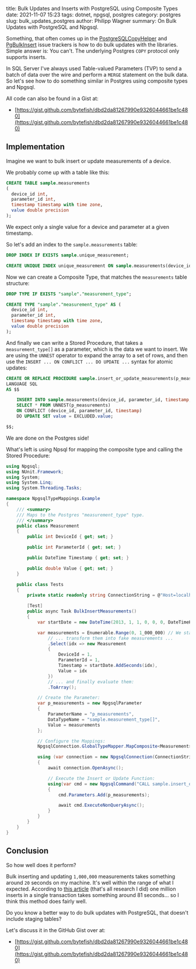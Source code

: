 title: Bulk Updates and Inserts with PostgreSQL using Composite Types
date: 2021-11-07 15:23
tags: dotnet, npgsql, postgres
category: postgres
slug: bulk_updates_postgres
author: Philipp Wagner
summary: On Bulk Updates with PostgreSQL and Npgsql.

Something, that often comes up in the [PostgreSQLCopyHelper] and [PgBulkInsert] issue trackers is how to do bulk 
updates with the libraries. Simple answer is: You can't. The underlying Postgres ``COPY`` protocol only supports 
inserts.

In SQL Server I've always used Table-valued Parameters (TVP) to send a batch of data over the wire and perform a 
``MERGE`` statement on the bulk data. So let's see how to do something similar in Postgres using composite types 
and Npgsql.

All code can also be found in a Gist at:

* [https://gist.github.com/bytefish/dbd2da81267990e9326044661be1c480](https://gist.github.com/bytefish/dbd2da81267990e9326044661be1c480)

[PostgreSQLCopyHelper]: https://github.com/PostgreSQLCopyHelper/PostgreSQLCopyHelper
[PgBulkInsert]: https://github.com/PgBulkInsert/PgBulkInsert

## Implementation ##

Imagine we want to bulk insert or update measurements of a device. 

We probably come up with a table like this:

```sql
CREATE TABLE sample.measurements
(
  device_id int,
  parameter_id int,
  timestamp timestamp with time zone,
  value double precision
);
```

We expect only a single value for a device and parameter at a given timestamp. 

So let's add an index to the ``sample.measurements`` table:

```sql
DROP INDEX IF EXISTS sample.unique_measurement;

CREATE UNIQUE INDEX unique_measurement ON sample.measurements(device_id, parameter_id, timestamp);
```

Now we can create a Composite Type, that matches the ``measurements`` table structure:


```sql
DROP TYPE IF EXISTS "sample"."measurement_type";

CREATE TYPE "sample"."measurement_type" AS (
  device_id int,
  parameter_id int,
  timestamp timestamp with time zone,
  value double precision
);
```

And finally we can write a Stored Procedure, that takes a ``measurement_type[]`` as a parameter, which is the 
data we want to insert. We are using the ``UNNEST`` operator to expand the array to a set of rows, and then 
use the ``INSERT ... ON CONFLICT ... DO UPDATE ...`` syntax for atomic updates:

```sql
CREATE OR REPLACE PROCEDURE sample.insert_or_update_measurements(p_measurements sample.measurement_type[])
LANGUAGE SQL
AS $$

	INSERT INTO sample.measurements(device_id, parameter_id, timestamp, value)
	SELECT * FROM UNNEST(p_measurements)
	ON CONFLICT (device_id, parameter_id, timestamp)
	DO UPDATE SET value = EXCLUDED.value;

$$;
```

We are done on the Postgres side! 

What's left is using Npsql for mapping the composite type and calling the Stored Procedure:

```csharp
using Npgsql;
using NUnit.Framework;
using System;
using System.Linq;
using System.Threading.Tasks;

namespace NpgsqlTypeMappings.Example
{
    /// <summary>
    /// Maps to the Postgres "measurement_type" type.
    /// </summary>
    public class Measurement
    {
        public int DeviceId { get; set; }

        public int ParameterId { get; set; }

        public DateTime Timestamp { get; set; }

        public double Value { get; set; }
    }

    public class Tests
    {
        private static readonly string ConnectionString = @"Host=localhost;Port=5432;Database=sampledb;Pooling=false;User Id=philipp;Password=test_pwd;";

        [Test]
        public async Task BulkInsertMeasurements()
        {
            var startDate = new DateTime(2013, 1, 1, 0, 0, 0, DateTimeKind.Utc);

            var measurements = Enumerable.Range(0, 1_000_000) // We start with 1_000,000 Measurements ...
                // ... transform them into fake measurements ...
                .Select(idx => new Measurement
                {
                    DeviceId = 1,
                    ParameterId = 1,
                    Timestamp = startDate.AddSeconds(idx),
                    Value = idx
                })
                // ... and finally evaluate them:
                .ToArray();

            // Create the Parameter:
            var p_measurements = new NpgsqlParameter
            {
                ParameterName = "p_measurements",
                DataTypeName = "sample.measurement_type[]",
                Value = measurements
            };

            // Configure the Mappings:
            NpgsqlConnection.GlobalTypeMapper.MapComposite<Measurement>("sample.measurement_type");

            using (var connection = new NpgsqlConnection(ConnectionString))
            {
                await connection.OpenAsync();

                // Execute the Insert or Update Function:
                using(var cmd = new NpgsqlCommand("CALL sample.insert_or_update_measurements(@p_measurements)", connection))
                {
                    cmd.Parameters.Add(p_measurements);

                    await cmd.ExecuteNonQueryAsync();
                }
            }
        }
    }
}
```

## Conclusion ##

So how well does it perform? 

Bulk inserting and updating  ``1,000,000`` measurements takes something around ``20`` seconds on my machine. It's well within the range of what I 
expected. According to [this article] (that's all research I did) one million inserts in a single transaction takes something around 81 seconds... so 
I think this method does fairly well.

Do you know a better way to do bulk updates with PostgreSQL, that doesn't include staging tables?

Let's discuss it in the GitHub Gist over at:

* [https://gist.github.com/bytefish/dbd2da81267990e9326044661be1c480](https://gist.github.com/bytefish/dbd2da81267990e9326044661be1c480)

[this article]: https://www.cybertec-postgresql.com/en/postgresql-bulk-loading-huge-amounts-of-data/